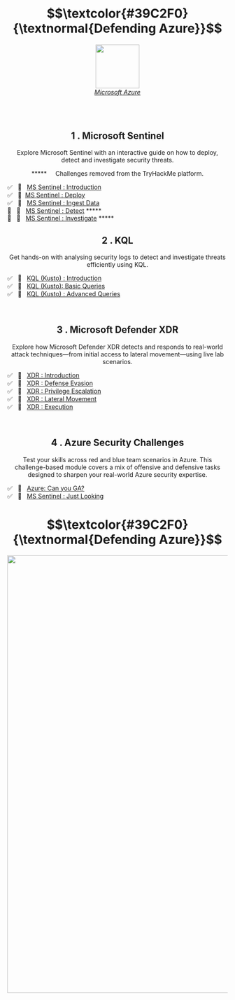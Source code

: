 <h1 align="center"> $$\textcolor{#39C2F0}{\textnormal{Defending Azure}}$$ </h1>

<h6 align="center"> <img width="100px" src="https://github.com/user-attachments/assets/63b62e0e-f64d-422d-97b3-9d351f3c70d4"/><br><a href="https://azure.microsoft.com/en-us/blog/a-fluent-new-look-for-the-azure-icon/">Microsoft Azure</a></h6>


<br>

<h2 align="center">1 . Microsoft Sentinel</h2>
<p  align="center">Explore Microsoft Sentinel with an interactive guide on how to deploy, detect and investigate security threats.</p>
<p align="center">***** &nbsp; &nbsp;  Challenges removed from the TryHackMe platform.</p>

✅ &nbsp; 🔗 &nbsp; [MS Sentinel : Introduction](https://github.com/RosanaFSS/Azure-Defending/blob/1.Microsoft-Sentinel/1.%20Easy%20%F0%9F%94%97%20-%20MS%20Sentinel%20:%20Introduction.md)<br>
✅ &nbsp; 🔗 &nbsp;[MS Sentinel : Deploy](https://github.com/RosanaFSS/Azure-Defending/blob/1.Microsoft-Sentinel/2.%20Easy%20%F0%9F%94%97%20-%20MS%20Sentinel%20%3A%20Deploy.md)<br>
✅ &nbsp; 🔗 &nbsp; [MS Sentinel : Ingest Data](https://github.com/RosanaFSS/Azure-Defending/blob/1.Microsoft-Sentinel/3.%20Easy%20%F0%9F%94%97%20-%20MS%20Sentinel%20%3A%20Ingest%20Data.md)<br>
🌌 &nbsp; 🔗 &nbsp; [MS Sentinel : Detect](https://github.com/RosanaFSS/Azure-Defending/blob/1.Microsoft-Sentinel/4.%20Easy%20%F0%9F%94%97%20-%20MS%20Sentinel%20%3A%20Detect.md)  *****<br>
🌌 &nbsp; 🔗 &nbsp; [MS Sentinel : Investigate](https://github.com/RosanaFSS/Azure-Defending/blob/1.Microsoft-Sentinel/5.%20Easy%20%F0%9F%94%97%20-%20MS%20Sentinel%20%3A%20Investigate.md)  *****<br>

<h2 align="center">2 . KQL</h2>
<p  align="center">Get hands-on with analysing security logs to detect and investigate threats efficiently using KQL.</p>

✅ &nbsp; 🔗 &nbsp; [KQL (Kusto) : Introduction](https://github.com/RosanaFSS/Azure-Defending/blob/2.KQL/1%20.%20Easy%20%F0%9F%94%97%20-%20KQL%20(Kusto)%20%3A%20Introduction.md)<br>
✅ &nbsp; 🔗 &nbsp; [KQL (Kusto): Basic Queries](https://github.com/RosanaFSS/Azure-Defending/blob/2.KQL/2%20.%20Easy%20%F0%9F%94%97%20-%20KQL%20(Kusto)%3A%20Basic%20Queries.md)<br>
✅ &nbsp; 🔗 &nbsp; [KQL (Kusto) : Advanced Queries](https://github.com/RosanaFSS/Azure-Defending/blob/2.KQL/3%20.%20Medium%20%F0%9F%94%97%20-%20KQL%20(Kusto)%20%3A%20Advanced%20Queries.md)<br>

<br>

<h2 align="center">3 . Microsoft Defender XDR</h2>
<p  align="center">Explore how Microsoft Defender XDR detects and responds to real-world attack techniques—from initial access to lateral movement—using live lab scenarios.</p>

✅ &nbsp; 🔗 &nbsp; [XDR : Introduction](https://github.com/RosanaFSS/Azure-Defending/blob/3.Microsoft-Defender-XDR/1%20.%20Medium%20%F0%9F%94%97%20-%20XDR%20%3A%20Introduction.md)<br>
✅ &nbsp; 🔗 &nbsp; [XDR : Defense Evasion](https://github.com/RosanaFSS/Azure-Defending/blob/3.Microsoft-Defender-XDR/2%20.%20Medium%20%F0%9F%94%97%20-%20XDR%20:%20Defense%20Evasion.md)<br>
✅ &nbsp; 🔗 &nbsp; [XDR : Privilege Escalation](https://github.com/RosanaFSS/Azure-Defending/blob/3.Microsoft-Defender-XDR/3%20.%20Medium%20%F0%9F%94%97%20-%20XDR%20:%20Privilege%20Escalation.md)<br>
✅ &nbsp; 🔗 &nbsp; [XDR : Lateral Movement](https://github.com/RosanaFSS/Azure-Defending/blob/3.Microsoft-Defender-XDR/4%20.%20Medium%20%F0%9F%94%97%20-%20XDR%20:%20Lateral%20Movement.md)<br>
✅ &nbsp; 🔗 &nbsp; [XDR : Execution](https://github.com/RosanaFSS/Azure-Defending/blob/3.Microsoft-Defender-XDR/5%20.%20Medium%20%F0%9F%94%97%20-%20XDR%20%3A%20Execution.md)<br>

<br>

<h2 align="center">4 . Azure Security Challenges</h2>
<p  align="center">Test your skills across red and blue team scenarios in Azure. This challenge-based module covers a mix of offensive and defensive tasks designed to sharpen your real-world Azure security expertise.</p>

✅ &nbsp; 🚩 &nbsp; [Azure: Can you GA?](https://github.com/RosanaFSS/Azure-Defending/blob/4.Azure-Security-Challenges/1.%20Medium%20%F0%9F%9A%A9%20-%20Azure%20:%20Can%20you%20GA%3F.md)<br>
✅ &nbsp; 🚩 &nbsp;  [MS Sentinel : Just Looking](https://github.com/RosanaFSS/Azure-Defending/blob/4.Azure-Security-Challenges/2.%20Easy%20%F0%9F%9A%A9%20-%20MS%20Sentinel%20:%20Just%20Looking.md)<br>

<h1 align="center"> $$\textcolor{#39C2F0}{\textnormal{Defending Azure}}$$ </h1>

<img width="1000px" src="https://github.com/user-attachments/assets/d76a31e3-2d3b-4345-adcc-642d532f87c4"></p>
